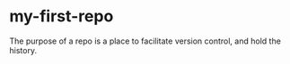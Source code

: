 # my-first-repo
The purpose of a repo is a place to facilitate version control, and hold the history. 
